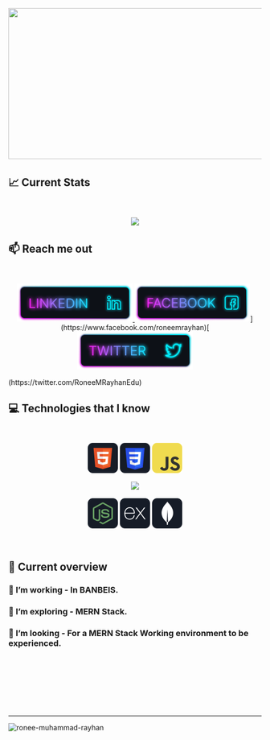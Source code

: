 <p align="center">
<a href="https://linkedin.com/in/roneemrayhan-rayhanworld">
<img width="600" height="300" src="https://i.ibb.co/wS53Bvq/creative-abstract-quantum-illustration-23-2149236239.jpg" />
</a>
</p>

## :chart_with_upwards_trend: Current Stats

<br />
<p align="center">
  <img width="60%" src="https://github-readme-streak-stats.herokuapp.com?user=ronee-muhammad-rayhan&theme=soft-green" />
</p>

## :mailbox: Reach me out

<br />

<p align="center">
  <a href="https://linkedin.com/in/roneemrayhan-rayhanworld">
  <img height="75" src="https://github.com/ronee-muhammad-rayhan/ronee-muhammad-rayhan/blob/main/images/icons/Linkedin.png">
  </a>
    <img height="75" src="https://github.com/ronee-muhammad-rayhan/ronee-muhammad-rayhan/blob/main/images/icons/Facebook.png">](https://www.facebook.com/roneemrayhan)[<img height="75" src="https://github.com/ronee-muhammad-rayhan/ronee-muhammad-rayhan/blob/main/images/icons/Twitter.png"> </p>(https://twitter.com/RoneeMRayhanEdu)

<br />

## :computer: Technologies that I know

<br>
<p align="center">
<img src="https://github.com/ronee-muhammad-rayhan/ronee-muhammad-rayhan/blob/main/images/icons/HTML.png"/>
<img src="https://github.com/ronee-muhammad-rayhan/ronee-muhammad-rayhan/blob/main/images/icons/css.png"/>
<img src="https://github.com/ronee-muhammad-rayhan/ronee-muhammad-rayhan/blob/main/images/icons/JavaScript.png"/>
</p>
<p align="center">
  <a href="https://skillicons.dev" target="_blank">
    <img src="https://skillicons.dev/icons?i=react,tailwind,firebase" />
  </a>
  <!--
<img src="https://github.com/ronee-muhammad-rayhan/ronee-muhammad-rayhan/blob/main/images/icons/react.png"/>
<img src="https://github.com/ronee-muhammad-rayhan/ronee-muhammad-rayhan/blob/main/images/icons/tailwind.png"/>
<img src="https://github.com/ronee-muhammad-rayhan/ronee-muhammad-rayhan/blob/main/images/icons/firebase.png"/>
  -->
</p>
<p align="center">
<img src="https://github.com/ronee-muhammad-rayhan/ronee-muhammad-rayhan/blob/main/images/icons/node.png"/>
<img src="https://github.com/ronee-muhammad-rayhan/ronee-muhammad-rayhan/blob/main/images/icons/express.png"/>
<img src="https://github.com/ronee-muhammad-rayhan/ronee-muhammad-rayhan/blob/main/images/icons/mongo.png"/>
</p><br/>

## :eyes: Current overview

### 🔭 I’m working - In BANBEIS. 
### 🌱 I’m exploring - MERN Stack. 
### 👯 I’m looking - For a MERN Stack Working environment to be experienced.

<br />

#
<p align="center">
  <img src="http://github-profile-summary-cards.vercel.app/api/cards/profile-details?username=ronee-muhammad-rayhan&theme=tokyonight" alt="">
</p>
<p align="center">
  <img src="http://github-profile-summary-cards.vercel.app/api/cards/stats?username=ronee-muhammad-rayhan&theme=tokyonight" alt="">
  <img src="http://github-profile-summary-cards.vercel.app/api/cards/repos-per-language?username=ronee-muhammad-rayhan&theme=tokyonight" alt="">
</p>

---
<p align="left"> <img src="https://komarev.com/ghpvc/?username=ronee-muhammad-rayhan&label=Profile%20Views&color=0e75b6&style=flat" alt="ronee-muhammad-rayhan" /> </p>
